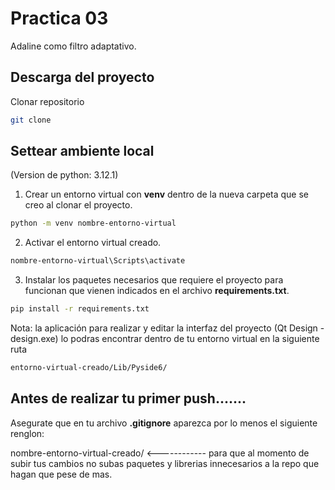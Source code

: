 # Practica 03

Adaline como filtro adaptativo.


## Descarga del proyecto

Clonar  repositorio

```bash
git clone
```

## Settear ambiente local
(Version de python: 3.12.1)

1. Crear un entorno virtual con **venv** dentro de la nueva carpeta que se creo al clonar el proyecto.

```bash
python -m venv nombre-entorno-virtual
```

2. Activar el entorno virtual creado.
```bash
nombre-entorno-virtual\Scripts\activate
```

3. Instalar los paquetes necesarios que requiere el proyecto para funcionan que vienen indicados en el archivo **requirements.txt**.
```bash
pip install -r requirements.txt
```

Nota: la aplicación para realizar y editar la interfaz del proyecto (Qt Design - design.exe) lo podras encontrar dentro de tu entorno virtual en la siguiente ruta
```bash
entorno-virtual-creado/Lib/Pyside6/
```

## Antes de realizar tu primer push.......
Asegurate que en tu archivo **.gitignore** aparezca por lo menos el siguiente renglon:

nombre-entorno-virtual-creado/  <------------ para que al momento de subir tus cambios no subas paquetes y librerias innecesarios a la repo que hagan que pese de mas.
